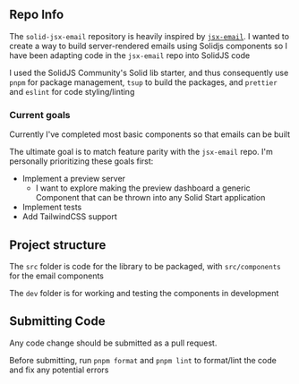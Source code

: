 ## Repo Info

The `solid-jsx-email` repository is heavily inspired by [`jsx-email`](https://github.com/shellscape/jsx-email). I wanted to create a way to build server-rendered emails using Solidjs components so I have been adapting code in the `jsx-email` repo into SolidJS code

I used the SolidJS Community's Solid lib starter, and thus consequently use `pnpm` for package management, `tsup` to build the packages, and `prettier` and `eslint` for code styling/linting

### Current goals

Currently I've completed most basic components so that emails can be built

The ultimate goal is to match feature parity with the `jsx-email` repo. I'm personally prioritizing these goals first:

- Implement a preview server
  - I want to explore making the preview dashboard a generic Component that can be thrown into any Solid Start application
- Implement tests
- Add TailwindCSS support

## Project structure

The `src` folder is code for the library to be packaged, with `src/components` for the email components

The `dev` folder is for working and testing the components in development

## Submitting Code

Any code change should be submitted as a pull request.

Before submitting, run `pnpm format` and `pnpm lint` to format/lint the code and fix any potential errors
